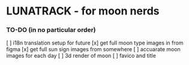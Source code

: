 # LUNATRACK - for moon nerds

### TO-DO (in no particular order)
[ ] i18n translation setup for future
[x] get full moon type images in from figma
[x] get full sun sign images from somewhere
[ ] accuarate moon images for each day
[ ] 3d render of moon
[ ] favico and title